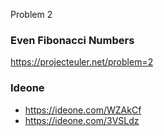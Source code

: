 Problem 2
### Even Fibonacci Numbers

https://projecteuler.net/problem=2

### Ideone
* https://ideone.com/WZAkCf
* https://ideone.com/3VSLdz
